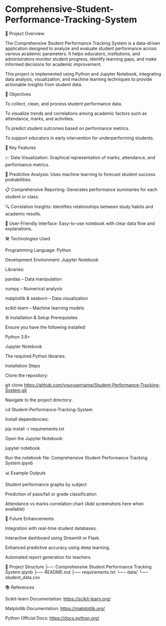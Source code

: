 # Comprehensive-Student-Performance-Tracking-System
🧩 Project Overview

The Comprehensive Student Performance Tracking System is a data-driven application designed to analyze and evaluate student performance across various academic parameters. It helps educators, institutions, and administrators monitor student progress, identify learning gaps, and make informed decisions for academic improvement.

This project is implemented using Python and Jupyter Notebook, integrating data analysis, visualization, and machine learning techniques to provide actionable insights from student data.

🎯 Objectives

To collect, clean, and process student performance data.

To visualize trends and correlations among academic factors such as attendance, marks, and activities.

To predict student outcomes based on performance metrics.

To support educators in early intervention for underperforming students.

🧠 Key Features

📈 Data Visualization: Graphical representation of marks, attendance, and performance metrics.

🤖 Predictive Analysis: Uses machine learning to forecast student success probabilities.

📋 Comprehensive Reporting: Generates performance summaries for each student or class.

🔍 Correlation Insights: Identifies relationships between study habits and academic results.

🧮 User-Friendly Interface: Easy-to-use notebook with clear data flow and explanations.

🛠️ Technologies Used

Programming Language: Python

Development Environment: Jupyter Notebook

Libraries:

pandas – Data manipulation

numpy – Numerical analysis

matplotlib & seaborn – Data visualization

scikit-learn – Machine learning models

⚙️ Installation & Setup
Prerequisites

Ensure you have the following installed:

Python 3.8+

Jupyter Notebook

The required Python libraries.

Installation Steps

Clone the repository:

git clone https://github.com/yourusername/Student-Performance-Tracking-System.git


Navigate to the project directory:

cd Student-Performance-Tracking-System


Install dependencies:

pip install -r requirements.txt


Open the Jupyter Notebook:

jupyter notebook


Run the notebook file:
Comprehensive Student Performance Tracking System.ipynb

📊 Example Outputs

Student performance graphs by subject

Prediction of pass/fail or grade classification

Attendance vs marks correlation chart
(Add screenshots here when available)

🚀 Future Enhancements

Integration with real-time student databases.

Interactive dashboard using Streamlit or Flask.

Enhanced predictive accuracy using deep learning.

Automated report generation for teachers.

🧾 Project Structure
├── Comprehensive Student Performance Tracking System.ipynb
├── README.md
├── requirements.txt
└── data/
    └── student_data.csv

📚 References

Scikit-learn Documentation: https://scikit-learn.org/

Matplotlib Documentation: https://matplotlib.org/

Python Official Docs: https://docs.python.org/
